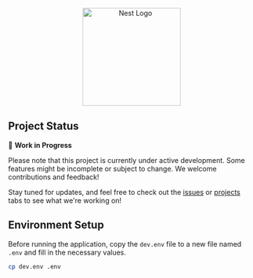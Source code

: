 <p align="center">
  <a href="http://nestjs.com/" target="blank"><img src="https://nestjs.com/img/logo-small.svg" width="200" alt="Nest Logo" /></a>
</p>

## Project Status

🚧 **Work in Progress**

Please note that this project is currently under active development. Some features might be incomplete or subject to change. We welcome contributions and feedback!

Stay tuned for updates, and feel free to check out the [issues](<link-to-issues-page>) or [projects](<link-to-projects-page>) tabs to see what we're working on!


## Environment Setup

Before running the application, copy the `dev.env` file to a new file named `.env` and fill in the necessary values.

```bash
cp dev.env .env
